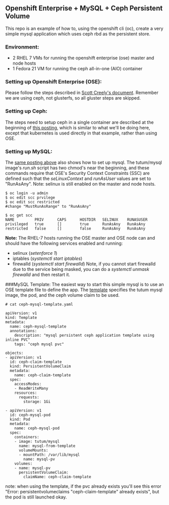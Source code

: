 ## Openshift Enterprise + MySQL + Ceph Persistent Volume

This repo is an example of how to, using the openshift cli (oc), create a very simple mysql application which uses ceph rbd as the persistent store.

### Environment:
* 2 RHEL 7 VMs for running the openshift enterprise (ose) master and node hosts
* 1 Fedora 21 VM for running the ceph all-in-one (AIO) container

### Setting up Openshift Enterprise (OSE):
Please follow the steps described in [Scott Creely's document](https://github.com/screeley44/origin/tree/storage_docs/examples/storage-examples/gluster-examples). Remember we are using ceph, not glusterfs, so all gluster steps are skipped.

### Setting up Ceph:
The steps need to setup ceph in a single container are described at the beginning of [this posting](https://jeffhvance.wordpress.com/2015/07/30/containerized-ceph-kubernetes-mysql/?preview=true&preview_id=4&preview_nonce=f47ab9541e), which is similar to what we'll be doing here, except that kubernetes is used directly in that example, rather than using OSE.

### Setting up MySQL:
The [same posting above](https://jeffhvance.wordpress.com/2015/07/30/containerized-ceph-kubernetes-mysql/?preview=true&preview_id=4&preview_nonce=f47ab9541e) also shows how to set up mysql. The tutum/mysql image's *run.sh* script has two chmod's near the beginning, and these commands require that OSE's Security Context Constraints (SSC) are defined such that the *seLinuxContext* and *runAsUser* values are set to "RunAsAny". Note: selinux is still enabled on the master and node hosts.

```
$ oc login -u admin
$ oc edit scc prvilege
$ oc edit scc restricted
#change "MustRunAsRange" to "RunAsAny"

$ oc get scc
NAME         PRIV      CAPS      HOSTDIR   SELINUX    RUNASUSER
privileged   true      []        true      RunAsAny   RunAsAny
restricted   false     []        false     RunAsAny   RunAsAny
```
**Note:**
The RHEL-7 hosts running the OSE master and OSE node can and should have the following services enabled and running:
* selinux (*setenforce 1*)
* iptables (*systemctl start iptables*)
* firewalld (*systemctl start firewalld*) Note, if you cannot start firewalld due to the service being masked, you can do a *systemctl unmask firewalld* and then restart it.

###MySQL Template:
The easiest way to start this simple mysql is to use an OSE template file to define the app. The [template](ceph-mysql-template.yaml) specifies the tutum mysql image, the pod, and the ceph volume claim to be used.

```
# cat ceph-mysql-template.yaml 

apiVersion: v1
kind: Template
metadata:
  name: ceph-mysql-template
  annotations:
    description: "mysql persistent ceph application template using inline PVC"
    tags: "ceph mysql pvc"

objects:
- apiVersion: v1
  id: ceph-claim-template
  kind: PersistentVolumeClaim
  metadata:
    name: ceph-claim-template
  spec:
    accessModes:
    - ReadWriteMany
    resources:
      requests:
        storage: 1Gi

- apiVersion: v1
  id: ceph-mysql-pod
  kind: Pod
  metadata:
    name: ceph-mysql-pod
  spec:
    containers:
    - image: tutum/mysql
      name: mysql-from-template
      volumeMounts:
      - mountPath: /var/lib/mysql
        name: mysql-pv
    volumes:
    - name: mysql-pv
      persistentVolumeClaim:
        claimName: ceph-claim-template
```

note: when using the template, if the pvc already exists you'll see this error "Error: persistentvolumeclaims "ceph-claim-template" already exists", but the pod is still launched okay.


